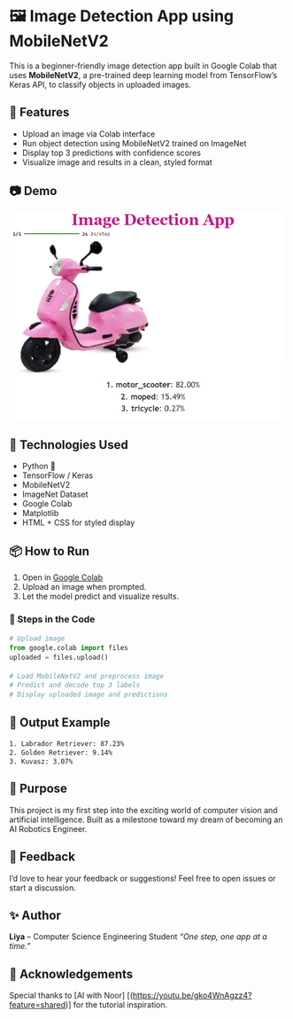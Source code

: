 # 🖼️ Image Detection App using MobileNetV2

This is a beginner-friendly image detection app built in Google Colab that uses **MobileNetV2**, a pre-trained deep learning model from TensorFlow’s Keras API, to classify objects in uploaded images.

## 🚀 Features
- Upload an image via Colab interface
- Run object detection using MobileNetV2 trained on ImageNet
- Display top 3 predictions with confidence scores
- Visualize image and results in a clean, styled format

## 📷 Demo

<img src="1748285226395.png" width="500">

## 🧠 Technologies Used
- Python 🐍
- TensorFlow / Keras
- MobileNetV2
- ImageNet Dataset
- Google Colab
- Matplotlib
- HTML + CSS for styled display

## 📦 How to Run
1. Open in [Google Colab](https://colab.research.google.com/)
2. Upload an image when prompted.
3. Let the model predict and visualize results.

### 🔄 Steps in the Code
```python
# Upload image
from google.colab import files
uploaded = files.upload()

# Load MobileNetV2 and preprocess image
# Predict and decode top 3 labels
# Display uploaded image and predictions
````

## 📝 Output Example

```
1. Labrador Retriever: 87.23%
2. Golden Retriever: 9.14%
3. Kuvasz: 3.07%
```

## 🎯 Purpose

This project is my first step into the exciting world of computer vision and artificial intelligence. Built as a milestone toward my dream of becoming an AI Robotics Engineer.

## 📩 Feedback

I’d love to hear your feedback or suggestions! Feel free to open issues or start a discussion.

## ✨ Author

**Liya** – Computer Science Engineering Student
*“One step, one app at a time.”*

## 🙌 Acknowledgements

Special thanks to [AI with Noor] [(https://youtu.be/gko4WnAgzz4?feature=shared)] for the tutorial inspiration.

